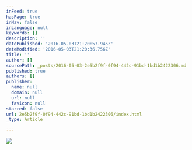 ```yaml
---
inFeed: true
hasPage: true
inNav: false
inLanguage: null
keywords: []
description: ''
datePublished: '2016-05-03T21:20:57.945Z'
dateModified: '2016-05-03T21:20:36.756Z'
title: ''
author: []
sourcePath: _posts/2016-05-03-2e5b2f9f-0f94-442c-91bd-1bd1b2422306.md
published: true
authors: []
publisher:
  name: null
  domain: null
  url: null
  favicon: null
starred: false
url: 2e5b2f9f-0f94-442c-91bd-1bd1b2422306/index.html
_type: Article

---
```

![](https://the-grid-user-content.s3-us-west-2.amazonaws.com/7d368bf3-b396-4503-9587-5167753e0d98.png)